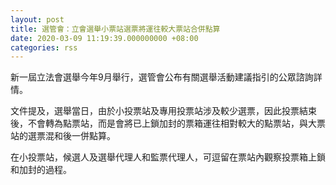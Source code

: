 ```yaml
---
layout: post
title: 選管會：立會選舉小票站選票將運往較大票站合併點算
date: 2020-03-09 11:19:39.000000000 +08:00
categories: rss
---
```


新一屆立法會選舉今年9月舉行，選管會公布有關選舉活動建議指引的公眾諮詢詳情。

文件提及，選舉當日，由於小投票站及專用投票站涉及較少選票，因此投票結束後，不會轉為點票站，而是會將已上鎖加封的票箱運往相對較大的點票站，與大票站的選票混和後一併點算。

在小投票站，候選人及選舉代理人和監票代理人，可逗留在票站內觀察投票箱上鎖和加封的過程。
